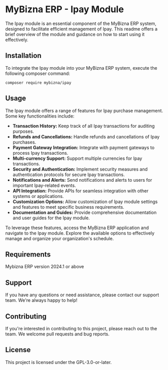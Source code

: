 # MyBizna ERP - Ipay Module

The Ipay module is an essential component of the MyBizna ERP system, designed to facilitate efficient management of Ipay. This readme offers a brief overview of the module and guidance on how to start using it effectively.

## Installation 
To integrate the Ipay module into your MyBizna ERP system, execute the following composer command:

```
composer require mybizna/ipay
```

## Usage
The Ipay module offers a range of features for Ipay purchase management. Some key functionalities include:

- **Transaction History:** Keep track of all Ipay transactions for auditing purposes.
- **Refunds and Cancellations:** Handle refunds and cancellations of Ipay purchases.
- **Payment Gateway Integration:** Integrate with payment gateways to process Ipay transactions.
- **Multi-currency Support:** Support multiple currencies for Ipay transactions.
- **Security and Authentication:** Implement security measures and authentication protocols for secure Ipay transactions.
- **Notifications and Alerts:** Send notifications and alerts to users for important Ipay-related events.
- **API Integration:** Provide APIs for seamless integration with other systems or applications.
- **Customization Options:** Allow customization of Ipay module settings and features to meet specific business requirements.
- **Documentation and Guides:** Provide comprehensive documentation and user guides for the Ipay module.


To leverage these features, access the MyBizna ERP application and navigate to the Ipay module. Explore the available options to effectively manage and organize your organization's schedule.

## Requirements
Mybizna ERP version 2024.1 or above

## Support
If you have any questions or need assistance, please contact our support team. We're always happy to help!

## Contributing
If you're interested in contributing to this project, please reach out to the team. We welcome pull requests and bug reports.

## License
This project is licensed under the GPL-3.0-or-later.
